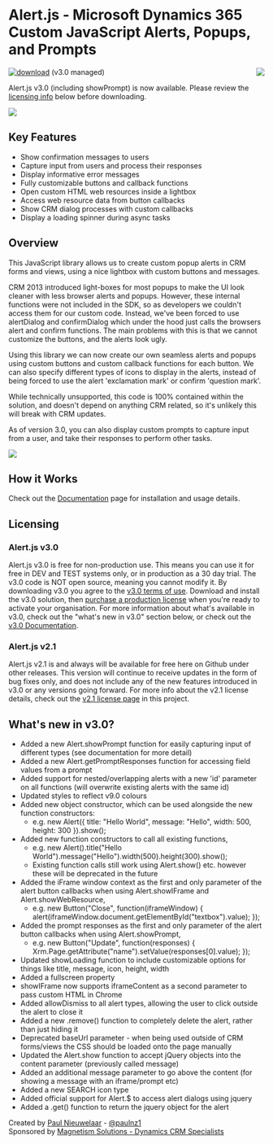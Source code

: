 # Alert.js - Microsoft Dynamics 365 Custom JavaScript Alerts, Popups, and Prompts
[![download](https://user-images.githubusercontent.com/14048382/27844360-c7ea9670-6174-11e7-8658-80d356c1ba8f.png)](https://github.com/PaulNieuwelaar/alertjs/releases/download/v3.0/AlertJS_3_0_5_managed.zip) (v3.0 managed) [<img align="right" src="https://user-images.githubusercontent.com/14048382/29433676-4eb13ea6-83f4-11e7-8c07-eca514b1b197.png"/>](https://github.com/PaulNieuwelaar/alertjs/wiki/Documentation-v3.0)

Alert.js v3.0 (including showPrompt) is now available. Please review the [licensing info](#licensing) below before downloading.

![](https://user-images.githubusercontent.com/14048382/40751240-74f24b68-64be-11e8-8c2f-1d6bae31428f.png)

## Key Features

* Show confirmation messages to users
* Capture input from users and process their responses
* Display informative error messages
* Fully customizable buttons and callback functions
* Open custom HTML web resources inside a lightbox
* Access web resource data from button callbacks
* Show CRM dialog processes with custom callbacks
* Display a loading spinner during async tasks

## Overview

This JavaScript library allows us to create custom popup alerts in CRM forms and views, using a nice lightbox with custom buttons and messages.

CRM 2013 introduced light-boxes for most popups to make the UI look cleaner with less browser alerts and popups. However, these internal functions were not included in the SDK, so as developers we couldn't access them for our custom code. Instead, we've been forced to use alertDialog and confirmDialog which under the hood just calls the browsers alert and confirm functions. The main problems with this is that we cannot customize the buttons, and the alerts look ugly.

Using this library we can now create our own seamless alerts and popups using custom buttons and custom callback functions for each button. We can also specify different types of icons to display in the alerts, instead of being forced to use the alert 'exclamation mark' or confirm 'question mark'.

While technically unsupported, this code is 100% contained within the solution, and doesn't depend on anything CRM related, so it's unlikely this will break with CRM updates.

As of version 3.0, you can also display custom prompts to capture input from a user, and take their responses to perform other tasks.

![](https://user-images.githubusercontent.com/14048382/38449753-a6656062-3a67-11e8-91c0-3dfb4bfe69d6.PNG)

## How it Works
Check out the [Documentation](https://github.com/PaulNieuwelaar/alertjs/wiki/Documentation-v3.0) page for installation and usage details.

## Licensing

### Alert.js v3.0
Alert.js v3.0 is free for non-production use. This means you can use it for free in DEV and TEST systems only, or in production as a 30 day trial. The v3.0 code is NOT open source, meaning you cannot modify it. By downloading v3.0 you agree to the [v3.0 terms of use](https://github.com/PaulNieuwelaar/alertjs/blob/master/license.md). Download and install the v3.0 solution, then [purchase a production license](https://www.magnetismsolutions.com/buy-now?product=alertjs) when you're ready to activate your organisation.
For more information about what's available in v3.0, check out the "what's new in v3.0" section below, or check out the [v3.0 Documentation](https://github.com/PaulNieuwelaar/alertjs/wiki/Documentation-v3.0).

### Alert.js v2.1
Alert.js v2.1 is and always will be available for free here on Github under other releases. This version will continue to receive updates in the form of bug fixes only, and does not include any of the new features introduced in v3.0 or any versions going forward. For more info about the v2.1 license details, check out the [v2.1 license page](https://github.com/PaulNieuwelaar/alertjs/blob/master/license-v2.1.md) in this project.

## What's new in v3.0?
* Added a new Alert.showPrompt function for easily capturing input of different types (see documentation for more detail)
* Added a new Alert.getPromptResponses function for accessing field values from a prompt
* Added support for nested/overlapping alerts with a new 'id' parameter on all functions (will overwrite existing alerts with the same id)
* Updated styles to reflect v9.0 colours
* Added new object constructor, which can be used alongside the new function constructors:
   * e.g. new Alert({ title: "Hello World", message: "Hello", width: 500, height: 300 }).show();
* Added new function constructors to call all existing functions, 
   * e.g. new Alert().title("Hello World").message("Hello").width(500).height(300).show();
   * Existing function calls still work using Alert.show() etc. however these will be deprecated in the future
* Added the iFrame window context as the first and only parameter of the alert button callbacks when using Alert.showIFrame and Alert.showWebResource, 
   * e.g. new Button("Close", function(iframeWindow) { alert(iframeWindow.document.getElementById("textbox").value); });
* Added the prompt responses as the first and only parameter of the alert button callbacks when using Alert.showPrompt, 
   * e.g. new Button("Update", function(responses) { Xrm.Page.getAttribute("name").setValue(responses[0].value); });
* Updated showLoading function to include customizable options for things like title, message, icon, height, width
* Added a fullscreen property
* showIFrame now supports iframeContent as a second parameter to pass custom HTML in Chrome
* Added allowDismiss to all alert types, allowing the user to click outside the alert to close it
* Added a new .remove() function to completely delete the alert, rather than just hiding it
* Deprecated baseUrl parameter - when being used outside of CRM forms/views the CSS should be loaded onto the page manually
* Updated the Alert.show function to accept jQuery objects into the content parameter (previously called message)
* Added an additional message parameter to go above the content (for showing a message with an iframe/prompt etc)
* Added a new SEARCH icon type
* Added official support for Alert.$ to access alert dialogs using jquery
* Added a .get() function to return the jquery object for the alert

Created by [Paul Nieuwelaar](http://paulnieuwelaar.wordpress.com) - [@paulnz1](https://twitter.com/paulnz1)  
Sponsored by [Magnetism Solutions - Dynamics CRM Specialists](http://www.magnetismsolutions.com)
